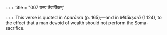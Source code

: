 +++
title = "007 यस्य त्रैवार्षिकम्"

+++
This verse is quoted in *Aparārka* (p. 165);—and in *Mitākṣarā* (1.124),
to the effect that a man devoid of wealth should not perform the
Soma-sacrifice.


